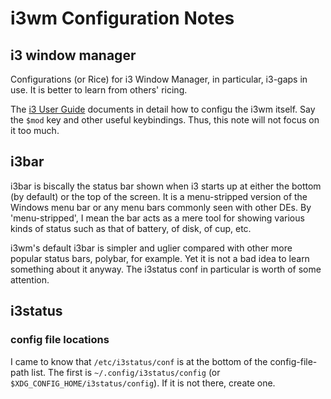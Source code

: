 # i3wm Configuration Notes
## i3 window manager
Configurations (or Rice) for i3 Window Manager, in particular, i3-gaps in use.
It is better to learn from others' ricing. 

The [i3 User Guide](i3wm.org/docs/userguide.html) documents in detail how to configu the i3wm itself. Say the `$mod` key and other useful keybindings. Thus, this note will not focus on it too much. 


## i3bar
i3bar is biscally the status bar shown when i3 starts up at either the bottom (by default) or the top of the screen. It is a menu-stripped version of the Windows menu bar or any menu bars commonly seen with other DEs. By 'menu-stripped', I mean the bar acts as a mere tool for showing various kinds of status such as that of battery, of disk, of cup, etc. 

i3wm's default i3bar is simpler and uglier compared with other more popular status bars, polybar, for example. Yet it is not a bad idea to learn something about it anyway. The i3status conf in particular is worth of some attention.


## i3status
### config file locations
I came to know that `/etc/i3status/conf` is at the bottom of the config-file-path list. The first is `~/.config/i3status/config` (or `$XDG_CONFIG_HOME/i3status/config`). If it is not there, create one. 
